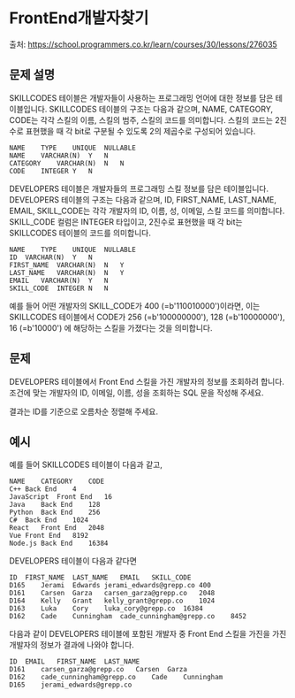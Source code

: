 # FrontEnd개발자찾기

출처: https://school.programmers.co.kr/learn/courses/30/lessons/276035

## 문제 설명

SKILLCODES 테이블은 개발자들이 사용하는 프로그래밍 언어에 대한 정보를 담은 테이블입니다. SKILLCODES 테이블의 구조는 다음과 같으며, NAME, CATEGORY, CODE는 각각 스킬의 이름, 스킬의 범주, 스킬의 코드를 의미합니다. 스킬의 코드는 2진수로 표현했을 때 각 bit로 구분될 수 있도록 2의 제곱수로 구성되어 있습니다.

```
NAME	TYPE	UNIQUE	NULLABLE
NAME	VARCHAR(N)	Y	N
CATEGORY	VARCHAR(N)	N	N
CODE	INTEGER	Y	N
```

DEVELOPERS 테이블은 개발자들의 프로그래밍 스킬 정보를 담은 테이블입니다. DEVELOPERS 테이블의 구조는 다음과 같으며, ID, FIRST_NAME, LAST_NAME, EMAIL, SKILL_CODE는 각각 개발자의 ID, 이름, 성, 이메일, 스킬 코드를 의미합니다. SKILL_CODE 컬럼은 INTEGER 타입이고, 2진수로 표현했을 때 각 bit는 SKILLCODES 테이블의 코드를 의미합니다.

```
NAME	TYPE	UNIQUE	NULLABLE
ID	VARCHAR(N)	Y	N
FIRST_NAME	VARCHAR(N)	N	Y
LAST_NAME	VARCHAR(N)	N	Y
EMAIL	VARCHAR(N)	Y	N
SKILL_CODE	INTEGER	N	N
```

예를 들어 어떤 개발자의 SKILL_CODE가 400 (=b'110010000')이라면, 이는 SKILLCODES 테이블에서 CODE가 256 (=b'100000000'), 128 (=b'10000000'), 16 (=b'10000') 에 해당하는 스킬을 가졌다는 것을 의미합니다.

## 문제

DEVELOPERS 테이블에서 Front End 스킬을 가진 개발자의 정보를 조회하려 합니다. 조건에 맞는 개발자의 ID, 이메일, 이름, 성을 조회하는 SQL 문을 작성해 주세요.

결과는 ID를 기준으로 오름차순 정렬해 주세요.

## 예시

예를 들어 SKILLCODES 테이블이 다음과 같고,

```
NAME	CATEGORY	CODE
C++	Back End	4
JavaScript	Front End	16
Java	Back End	128
Python	Back End	256
C#	Back End	1024
React	Front End	2048
Vue	Front End	8192
Node.js	Back End	16384
```

DEVELOPERS 테이블이 다음과 같다면

```
ID	FIRST_NAME	LAST_NAME	EMAIL	SKILL_CODE
D165	Jerami	Edwards	jerami_edwards@grepp.co	400
D161	Carsen	Garza	carsen_garza@grepp.co	2048
D164	Kelly	Grant	kelly_grant@grepp.co	1024
D163	Luka	Cory	luka_cory@grepp.co	16384
D162	Cade	Cunningham	cade_cunningham@grepp.co	8452
```

다음과 같이 DEVELOPERS 테이블에 포함된 개발자 중 Front End 스킬을 가진을 가진 개발자의 정보가 결과에 나와야 합니다.

```
ID	EMAIL	FIRST_NAME	LAST_NAME
D161	carsen_garza@grepp.co	Carsen	Garza
D162	cade_cunningham@grepp.co	Cade	Cunningham
D165	jerami_edwards@grepp.co
```
